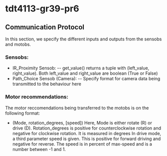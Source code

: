 # tdt4113-gr39-pr6

## Communication Protocol
In this section, we specify the different inputs and outputs from the sensobs and motobs.
### Sensobs:
- IR_Proximity Sensob:
-- get_value() returns a tuple with (left_value, right_value). Both left_value and right_value are boolean (True or False)
- Path_Choice Sensob (Camera):
-- Specify format for camera data being transmitted to the behaviour here

### Motor recommendations:
The motor reccomendations being transferred to the motobs is on the following format:
* (Mode, rotation_degrees, [speed])
Here, Mode is either rotate (R) or drive (D). 
Rotation_degrees is positive for counterclockwise rotation and negative for clockwise rotation. It is measured in degrees
In drive mode, a third parameter speed is given. This is positive for forward driving and negative for reverse.
The speed is in percent of max-speed and is a number between -1 and 1.
